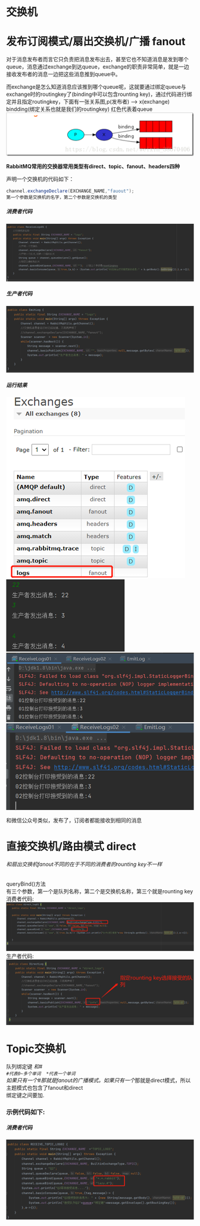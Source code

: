 # 交换机



# 发布订阅模式/扇出交换机/广播  fanout
对于消息发布者而言它只负责把消息发布出去，甚至它也不知道消息是发到哪个queue，消息通过exchange到达queue，exchange的职责非常简单，就是一边接收发布者的消息一边把这些消息推到queue中。     

而exchange是怎么知道消息应该推到哪个queue呢，这就要通过绑定queue与exchange时的routingkey了(binding中可以包含rounting key)，通过代码进行绑定并且指定routingkey，下面有一张关系图,p(发布者) —> x(exchange) bindding(绑定关系也就是我们的routingkey) 红色代表着queue     
![img_51.png](img_51.png)    

**RabbitMQ常用的交换器常用类型有direct、topic、fanout、headers四种**     

声明一个交换机的代码如下：  
```java
channel.exchangeDeclare(EXCHANGE_NAME,"fauout");
第一个参数是交换机的名字，第二个参数是交换机的类型  
```


##### 消费者代码
![img_50.png](img_50.png)    
##### 生产者代码
![img_53.png](img_53.png)      
##### 运行结果
![img_52.png](img_52.png)  
![img_56.png](img_56.png)  
![img_54.png](img_54.png)  
![img_55.png](img_55.png)  

和微信公众号类似，发布了，订阅者都能接收到相同的消息  


# 直接交换机/路由模式  direct
###### 和扇出交换机fanout不同的在于不同的消费者的rounting key不一样

queryBind()方法   
有三个参数，第一个是队列名称，第二个是交换机名称，第三个就是rounting key    
消费者代码:    
![img_59.png](img_59.png)   
生产者代码:     
![img_57.png](img_57.png)      


# Topic交换机  
队列绑定键 *和#     
``#代表0~多个单词  *代表一个单词``      
如果只有一个#那就是fanout的广播模式。如果只有一个*那就是direct模式，所以主题模式也包含了fanout和direct    
绑定键之间要加.       

### 示例代码如下:
##### 消费者代码
![img_60.png](img_60.png)    






































